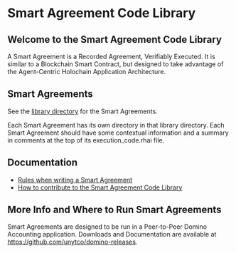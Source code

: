 # Smart Agreement Code Library

## Welcome to the Smart Agreement Code Library

A Smart Agreement is a Recorded Agreement, Verifiably Executed. It is similar to a Blockchain Smart Contract, but designed to take advantage of the Agent-Centric Holochain Application Architecture.

## Smart Agreements

See the [library directory](./library) for the Smart Agreements.

Each Smart Agreement has its own directory in that library directory. Each Smart Agreement should have some contextual information and a summary in comments at the top of its execution_code.rhai file.

## Documentation

- [Rules when writing a Smart Agreement](./docs/saved_rules.md)
- [How to contribute to the Smart Agreement Code Library](./CONTRIBUTING.md)

## More Info and Where to Run Smart Agreements

Smart Agreements are designed to be run in a Peer-to-Peer Domino Accounting application. Downloads and Documentation are available at https://github.com/unytco/domino-releases.
